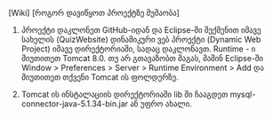 [Wiki] [როგორ დავიწყოთ პროექტზე მუშაობა]
1. პროექტი დაკლონეთ GitHub-იდან და Eclipse-ში შექმენით იმავე სახელის (QuizWebsite) დინამიკური ვებ პროექტი (Dynamic Web Project) იმავე დირექტორიაში, სადაც დაკლონავთ. Runtime - ი მიუთითეთ Tomcat 8.0. თუ არ გთავაზობთ მაგას, მაშინ Eclipse-ში Window > Preferences > Server > Runtime Environment > Add და მიუთითეთ თქვენი Tomcat ის ფოლდერზე.

2. Tomcat ის ინსტალაციის დირექტორიაში lib ში ჩააგდეთ mysql-connector-java-5.1.34-bin.jar ან უფრო ახალი.
